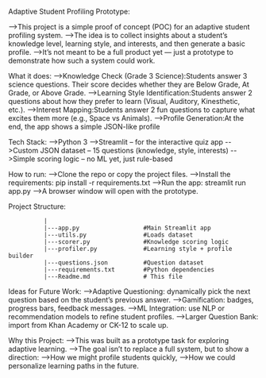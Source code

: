 Adaptive Student Profiling Prototype:

  -->This project is a simple proof of concept (POC) for an adaptive student profiling system.
  -->The idea is to collect insights about a student’s knowledge level, learning style, and interests, and then generate a basic profile.
  -->It’s not meant to be a full product yet — just a prototype to demonstrate how such a system could work.

What it does:
  -->Knowledge Check (Grade 3 Science):Students answer 3 science questions. Their score decides whether they are Below Grade, At Grade, or Above Grade.
  -->Learning Style Identification:Students answer 2 questions about how they prefer to learn (Visual, Auditory, Kinesthetic, etc.).
  -->Interest Mapping:Students answer 2 fun questions to capture what excites them more (e.g., Space vs Animals).
  -->Profile Generation:At the end, the app shows a simple JSON-like profile

Tech Stack:
  -->Python 3
  -->Streamlit – for the interactive quiz app
  -->Custom JSON dataset – 15 questions (knowledge, style, interests)
  -->Simple scoring logic – no ML yet, just rule-based

How to run:
  -->Clone the repo or copy the project files.
  -->Install the requirements: pip install -r requirements.txt 
  -->Run the app: streamlit run app.py
  -->A browser window will open with the prototype.

Project Structure:

              |
              |---app.py                  #Main Streamlit app
              |---utils.py                #Loads dataset
              |---scorer.py               #Knowledge scoring logic
              |---profiler.py             #Learning style + profile builder
              |---questions.json          #Question dataset
              |---requirements.txt        #Python dependencies 
              |---Readme.md               # This file

Ideas for Future Work:
  -->Adaptive Questioning: dynamically pick the next question based on the student’s previous answer.
  -->Gamification: badges, progress bars, feedback messages.
  -->ML Integration: use NLP or recommendation models to refine student profiles.
  -->Larger Question Bank: import from Khan Academy or CK-12 to scale up.

Why this Project:
  -->This was built as a prototype task for exploring adaptive learning.
  -->The goal isn’t to replace a full system, but to show a direction:
         -->How we might profile students quickly,
         -->How we could personalize learning paths in the future.


